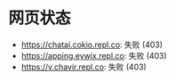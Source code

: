 # 网页状态
- https://chatai.cokio.repl.co: 失败 (403)
- https://apping.eywjx.repl.co: 失败 (403)
- https://v.chavir.repl.co: 失败 (403)
